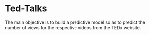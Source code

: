 # Ted-Talks
The main objective is to build a predictive model so as to predict the number of views for the respective videos from the TEDx website.
